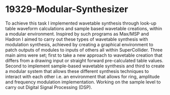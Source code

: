 19329-Modular-Synthesizer
=========================
To achieve this task I implemented wavetable synthesis through look-up table waveform calculations and sample based wavetable creations, within a modular environment. Inspired by such programs as Max/MSP and Hadron I aimed to carry out these types of wavetable synthesis with modulation synthesis, achieved by creating a graphical environment to patch outputs of modules to inputs of others all within SuperCollider.
Three main aims were set; first to take a new approach to wavetable creation that differs from a drawing input or straight forward pre-calculated table values. Second to implement sample-based wavetable synthesis and third to create a modular system that allows these different synthesis techniques to interact with each other i.e. an environment that allows for ring, amplitude and frequency modulation implementation.
Working on the sample level to carry out Digital Signal Processing (DSP).
